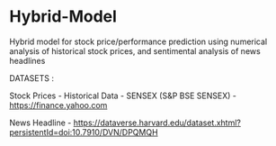 # Hybrid-Model
Hybrid model for stock price/performance prediction using numerical analysis of historical stock prices, and sentimental analysis of news headlines


DATASETS :

Stock Prices - Historical Data - SENSEX (S&P BSE SENSEX) - https://finance.yahoo.com

News Headline - https://dataverse.harvard.edu/dataset.xhtml?persistentId=doi:10.7910/DVN/DPQMQH
